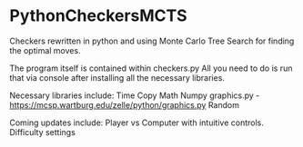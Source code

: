 # PythonCheckersMCTS
Checkers rewritten in python and using Monte Carlo Tree Search for finding the optimal moves.

The program itself is contained within checkers.py
All you need to do is run that via console after installing all the necessary libraries.

Necessary libraries include:
Time
Copy
Math
Numpy
graphics.py - https://mcsp.wartburg.edu/zelle/python/graphics.py
Random

Coming updates include:
Player vs Computer with intuitive controls.
Difficulty settings

